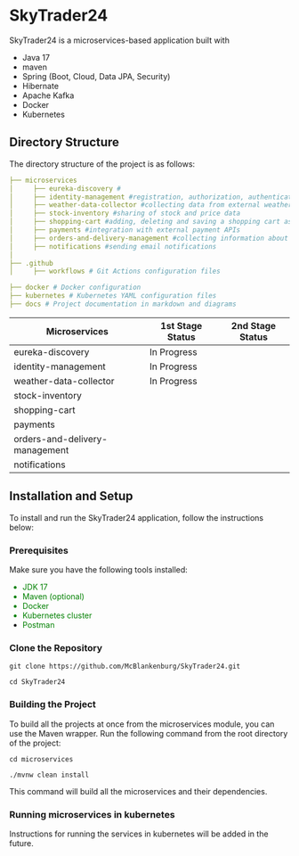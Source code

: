 # SkyTrader24
SkyTrader24 is a microservices-based application built with

- Java 17
- maven
- Spring (Boot, Cloud, Data JPA, Security)
- Hibernate
- Apache Kafka
- Docker
- Kubernetes

## Directory Structure
The directory structure of the project is as follows:

```yaml
├── microservices
│     ├── eureka-discovery #
│     ├── identity-management #registration, authorization, authentication, and profile management
│     ├── weather-data-collector #collecting data from external weather APIs, data processing and distribution
│     ├── stock-inventory #sharing of stock and price data
│     ├── shopping-cart #adding, deleting and saving a shopping cart assigned to a user profile
│     ├── payments #integration with external payment APIs
│     ├── orders-and-delivery-management #collecting information about orders and delivery
│     ├── notifications #sending email notifications
│
├── .github
│     ├── workflows # Git Actions configuration files

├── docker # Docker configuration
├── kubernetes # Kubernetes YAML configuration files
├── docs # Project documentation in markdown and diagrams
```
| Microservices                  | 1st Stage Status | 2nd Stage Status |
|--------------------------------|-----------------|------------------|
| eureka-discovery               | In Progress     |                  |
| identity-management            | In Progress     |                  |
| weather-data-collector         | In Progress     |                  |
| stock-inventory                |                 |                  |
| shopping-cart                  |                 |                  |
| payments                       |                 |                  |
| orders-and-delivery-management |                 |                  |
| notifications                  |                 |                  |

## Installation and Setup

To install and run the SkyTrader24 application, follow the instructions below:

### Prerequisites

Make sure you have the following tools installed:
<font color="green">
- JDK 17
- Maven (optional)
- Docker
- Kubernetes cluster
- Postman
  </font>
### Clone the Repository

```shell
git clone https://github.com/McBlankenburg/SkyTrader24.git
```
```shell
cd SkyTrader24
```

### Building the Project
To build all the projects at once from the microservices module, you can use the Maven wrapper. 
Run the following command from the root directory of the project:

```shell
cd microservices
```
```shell
./mvnw clean install
```
This command will build all the microservices and their dependencies.


### Running microservices in kubernetes
Instructions for running the services in kubernetes will be added in the future.

